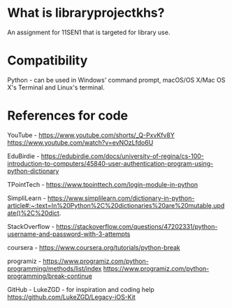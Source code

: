 # What is libraryprojectkhs?
An assignment for 11SEN1 that is targeted for library use.

# Compatibility
Python - can be used in Windows' command prompt, macOS/OS X/Mac OS X's Terminal and Linux's terminal.

# References for code
YouTube -
https://www.youtube.com/shorts/_Q-PxvKfv8Y
https://www.youtube.com/watch?v=evNOzLfdo6U

EduBirdie -
https://edubirdie.com/docs/university-of-regina/cs-100-introduction-to-computers/45840-user-authentication-program-using-python-dictionary

TPointTech -
https://www.tpointtech.com/login-module-in-python

SimpliLearn -
https://www.simplilearn.com/dictionary-in-python-article#:~:text=In%20Python%2C%20dictionaries%20are%20mutable,update()%2C%20dict.

StackOverflow -
https://stackoverflow.com/questions/47202331/python-username-and-password-with-3-attempts

coursera -
https://www.coursera.org/tutorials/python-break

programiz -
https://www.programiz.com/python-programming/methods/list/index
https://www.programiz.com/python-programming/break-continue

GitHub - LukeZGD - for inspiration and coding help
https://github.com/LukeZGD/Legacy-iOS-Kit
